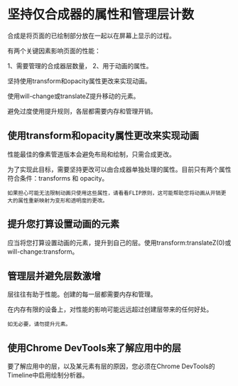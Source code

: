 # 坚持仅合成器的属性和管理层计数

合成是将页面的已绘制部分放在一起以在屏幕上显示的过程。

有两个关键因素影响页面的性能：

1、需要管理的合成器层数量，
2、用于动画的属性。

坚持使用transform和opacity属性更改来实现动画。

使用will-change或translateZ提升移动的元素。

避免过度使用提升规则，各层都需要内存和管理开销。

## 使用transform和opacity属性更改来实现动画

性能最佳的像素管道版本会避免布局和绘制，只需合成更改。

为了实现此目标，需要坚持更改可以由合成器单独处理的属性。目前只有两个属性符合条件：transforms 和 opacity。

    如果担心可能无法限制动画只使用这些属性，请看看FLIP原则，这可能帮助您将动画从开销更大的属性重新映射为变形和透明度的更改。

## 提升您打算设置动画的元素

应当将您打算设置动画的元素，提升到自己的层。使用transform:translateZ(0)或will-change:transform。

## 管理层并避免层数激增

层往往有助于性能。创建的每一层都需要内存和管理。

在内存有限的设备上，对性能的影响可能远远超过创建层带来的任何好处。

    如无必要，请勿提升元素。

## 使用Chrome DevTools来了解应用中的层

要了解应用中的层，以及某元素有层的原因，您必须在Chrome DevTools的Timeline中启用绘制分析器。

